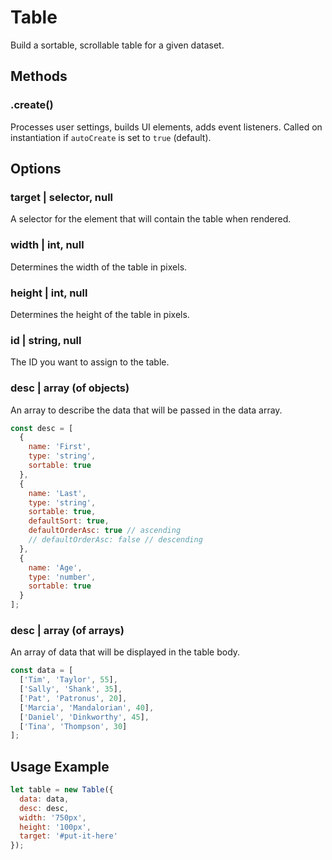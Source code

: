 # Table
Build a sortable, scrollable table for a given dataset.

## Methods
### .create()
Processes user settings, builds UI elements, adds event listeners.
Called on instantiation if `autoCreate` is set to `true` (default).

## Options
### target | selector, null
A selector for the element that will contain the table when rendered.

### width | int, null
Determines the width of the table in pixels.

### height | int, null
Determines the height of the table in pixels.

### id | string, null
The ID you want to assign to the table.

### desc | array (of objects)
An array to describe the data that will be passed in the data array.

```javascript
const desc = [
  {
    name: 'First',
    type: 'string',
    sortable: true
  },
  {
    name: 'Last',
    type: 'string',
    sortable: true,
    defaultSort: true,
    defaultOrderAsc: true // ascending
    // defaultOrderAsc: false // descending
  },
  {
    name: 'Age',
    type: 'number',
    sortable: true
  }
];
```

### desc | array (of arrays)
An array of data that will be displayed in the table body.

```javascript
const data = [
  ['Tim', 'Taylor', 55],
  ['Sally', 'Shank', 35],
  ['Pat', 'Patronus', 20],
  ['Marcia', 'Mandalorian', 40],
  ['Daniel', 'Dinkworthy', 45],
  ['Tina', 'Thompson', 30]
];
```

## Usage Example
```javascript
let table = new Table({
  data: data,
  desc: desc,
  width: '750px',
  height: '100px',
  target: '#put-it-here'
});
```
